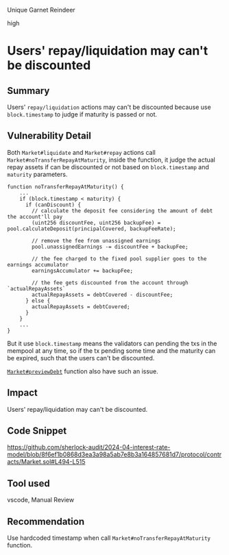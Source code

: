 Unique Garnet Reindeer

high

# Users' repay/liquidation may can't be discounted


## Summary

Users' `repay/liquidation` actions may can't be discounted because use `block.timestamp` to judge if maturity is passed or not.


## Vulnerability Detail

Both `Market#liquidate` and `Market#repay` actions call `Market#noTransferRepayAtMaturity`, inside the function, it judge the actual repay assets if can be discounted or not based on `block.timestamp` and `maturity` parameters.

```solidity
function noTransferRepayAtMaturity() {
    ...
    if (block.timestamp < maturity) {
      if (canDiscount) {
        // calculate the deposit fee considering the amount of debt the account'll pay
        (uint256 discountFee, uint256 backupFee) = pool.calculateDeposit(principalCovered, backupFeeRate);

        // remove the fee from unassigned earnings
        pool.unassignedEarnings -= discountFee + backupFee;

        // the fee charged to the fixed pool supplier goes to the earnings accumulator
        earningsAccumulator += backupFee;

        // the fee gets discounted from the account through `actualRepayAssets`
        actualRepayAssets = debtCovered - discountFee;
      } else {
        actualRepayAssets = debtCovered;
      }
    }
    ...
}
```

But it use `block.timestamp` means the validators can pending the txs in the mempool at any time, so if the tx pending some time and the maturity can be expired, such that the users can't be discounted. 


[`Market#previewDebt`](https://github.com/sherlock-audit/2024-04-interest-rate-model/blob/8f6ef1b0868d3ea3a98a5ab7e8b3a164857681d7/protocol/contracts/Market.sol#L792-L816) function also have such an issue.

## Impact

Users' repay/liquidation may can't be discounted.

## Code Snippet

https://github.com/sherlock-audit/2024-04-interest-rate-model/blob/8f6ef1b0868d3ea3a98a5ab7e8b3a164857681d7/protocol/contracts/Market.sol#L494-L515

## Tool used

vscode, Manual Review

## Recommendation

Use hardcoded timestamp when call `Market#noTransferRepayAtMaturity` function.
